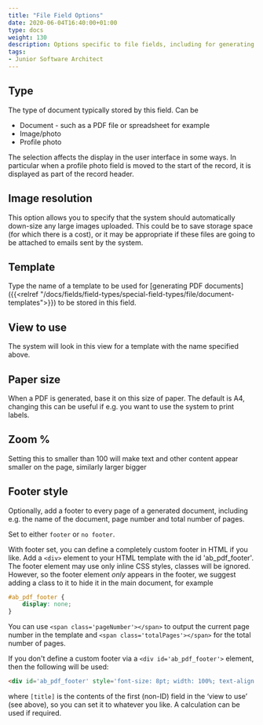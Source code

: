 ```yaml
---
title: "File Field Options"
date: 2020-06-04T16:40:00+01:00
type: docs
weight: 130
description: Options specific to file fields, including for generating documents
tags:
- Junior Software Architect
---
```

## Type
The type of document typically stored by this field. Can be
* Document - such as a PDF file or spreadsheet for example
* Image/photo
* Profile photo

The selection affects the display in the user interface in some ways. In particular when a profile photo field is moved to the start of the record, it is displayed as part of the record header.

## Image resolution
This option allows you to specify that the system should automatically down-size any large images uploaded. This could be to save storage space (for which there is a cost), or it may be appropriate if these files are going to be attached to emails sent by the system.

## Template
Type the name of a template to be used for [generating PDF documents]({{<relref "/docs/fields/field-types/special-field-types/file/document-templates">}}) to be stored in this field.

## View to use
The system will look in this view for a template with the name specified above.

## Paper size
When a PDF is generated, base it on this size of paper. The default is A4, changing this can be useful if e.g. you want to use the system to print labels.

## Zoom %
Setting this to smaller than 100 will make text and other content appear smaller on the page, similarly larger bigger

## Footer style
Optionally, add a footer to every page of a generated document, including e.g. the name of the document, page number and total number of pages.

Set to either `footer` or `no footer`.

With footer set, you can define a completely custom footer in HTML if you like. Add a `<div>` element to your HTML template with the id 'ab_pdf_footer'.
The footer element may use only inline CSS styles, classes will be ignored. However, so the footer element *only* appears in the footer, we suggest adding a class to it to hide it in the main document, for example

```css
#ab_pdf_footer {
    display: none;
}
```

You can use `<span class='pageNumber'></span>` to output the current page number in the template and `<span class='totalPages'></span>` for the total number of pages.

If you don't define a custom footer via a `<div id='ab_pdf_footer'>` element, then the following will be used:

```html
<div id='ab_pdf_footer' style='font-size: 8pt; width: 100%; text-align: center'>[title] - page <span class='pageNumber'></span> of <span class='totalPages'></span></div>
```

where `[title]` is the contents of the first (non-ID) field in the ‘view to use’ (see above), so you can set it to whatever you like. A calculation can be used if required.